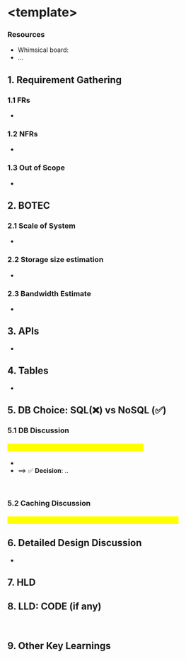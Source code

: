 # \<template>

### Resources <a href="resources" id="resources"></a>

* Whimsical board:
* ...

## 1. Requirement Gathering <a href="1.-requirement-gathering" id="1.-requirement-gathering"></a>

### 1.1 FRs <a href="1.1-frs" id="1.1-frs"></a>

*

### 1.2 NFRs <a href="1.2-nfrs" id="1.2-nfrs"></a>

*

### 1.3 Out of Scope <a href="1.3-out-of-scope" id="1.3-out-of-scope"></a>

*

## 2. BOTEC <a href="2.-botec" id="2.-botec"></a>

### 2.1 Scale of System <a href="2.1-scale-of-system" id="2.1-scale-of-system"></a>

*

### 2.2 Storage size estimation <a href="2.2-storage-size-estimation" id="2.2-storage-size-estimation"></a>

*

### 2.3 Bandwidth Estimate <a href="2.3-bandwidth-estimate" id="2.3-bandwidth-estimate"></a>

*

## 3. APIs <a href="3.-apis" id="3.-apis"></a>

* **​**

## 4. Tables <a href="4.-tables" id="4.-tables"></a>

*

## 5. DB Choice: SQL(❌) vs NoSQL (✅) <a href="5.-db-choice-sql-vs-nosql" id="5.-db-choice-sql-vs-nosql"></a>

### 5.1 DB Discussion <a href="5.1-db-discussion" id="5.1-db-discussion"></a>

#### <mark style="color:yellow;">**-> Discuss Pros & Cons of both: SQL & NoSQL**</mark> <a href="greater-than-discuss-pros-and-cons-of-both-sql-and-nosql" id="greater-than-discuss-pros-and-cons-of-both-sql-and-nosql"></a>

*
* \==> ✅ **Decision**: ..

​

### 5.2 Caching Discussion <a href="5.2-caching-discussion" id="5.2-caching-discussion"></a>

#### <mark style="color:yellow;">-> Discuss Global/Distributed Cache ✅ vs. Local Cache ❌</mark> <a href="31eb" id="31eb"></a>

## 6. Detailed Design Discussion <a href="6.-detailed-discussion-encoding-approaches" id="6.-detailed-discussion-encoding-approaches"></a>

*

## 7. HLD <a href="7.-hld" id="7.-hld"></a>

## 8. LLD: CODE (if any) <a href="8.-lld-code" id="8.-lld-code"></a>

​

## 9. Other Key Learnings <a href="9.-other-key-learnings" id="9.-other-key-learnings"></a>
